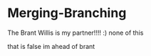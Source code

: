 # Merging-Branching
The Brant Willis is my partner!!!!
:)
none of this


that is false
im ahead of brant
